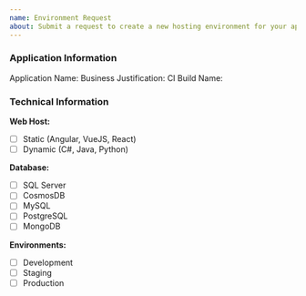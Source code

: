```yaml
---
name: Environment Request
about: Submit a request to create a new hosting environment for your app
---
```


### Application Information
Application Name: 
Business Justification: 
CI Build Name: 

### Technical Information
**Web Host:**

- [ ] Static (Angular, VueJS, React) 
- [ ] Dynamic (C#, Java, Python)

**Database:**
- [ ] SQL Server
- [ ] CosmosDB
- [ ] MySQL
- [ ] PostgreSQL
- [ ] MongoDB

**Environments:**
- [ ] Development
- [ ] Staging
- [ ] Production
